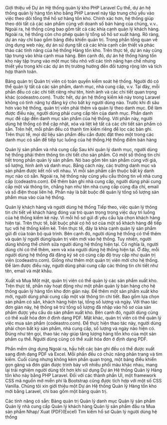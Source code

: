 Giới thiệu về Dự án Hệ thống quản lý kho PHP Laravel
Cụ thể, dự án  hệ thống quản lý hàng tồn kho bằng PHP Laravel này tập trung chủ yếu vào việc theo dõi tổng thể hồ sơ hàng tồn kho. Chính xác hơn, hệ thống giúp theo dõi tất cả các sản phẩm cùng với doanh số bán hàng của chúng, v.v.. Ngoài ra, hệ thống cũng bao gồm tất cả các khía cạnh quản lý khách hàng. Ngoài ra, hệ thống còn cho phép quản lý tổng số hồ sơ xuất hàng. Rõ ràng, dự án này chỉ bao gồm bảng điều khiển quản trị. Trong phần tổng quan về ứng dụng web này, dự án sử dụng tất cả các khía cạnh cần thiết và phác thảo các tính năng của hệ thống Hàng tồn kho. Trên thực tế, dự án này cũng tập trung vào khía cạnh mua hàng. Bên cạnh đó, dự án hệ thống hàng tồn kho này tập trung vào một mục tiêu nhỏ với các tính năng hạn chế nhưng thiết yếu trong khi các dự án thị trường hướng đến đối tượng rộng lớn và tích hợp thanh toán.


Bảng quản trị
Quản trị viên có toàn quyền kiểm soát hệ thống. Người đó có thể quản lý tất cả các sản phẩm, danh mục, nhà cung cấp, v.v. Tại đây, mỗi phần đều có các chi tiết riêng như tên, hình ảnh và các chi tiết quan trọng khác (codeastro.com). Trước hết, dự án hệ thống kiểm kê này trong Laravel không có tính năng tự đăng ký cho bất kỳ người dùng nào. Trước khi đi sâu hơn vào hệ thống, quản trị viên phải thêm và quản lý theo danh mục. Để làm được điều này, người dùng phải cung cấp tên của danh mục. Phần danh mục đề cập đến danh mục sản phẩm của hệ thống. Với phần này, người dùng hệ thống có thể cập nhật, xóa và liệt kê tất cả các chi tiết sản phẩm có sẵn. Trên hết, mỗi phần đều có thanh tìm kiếm riêng để lọc các bản ghi. Trên thực tế, mọi dữ liệu sản phẩm đều cần được đặt theo một trong các danh mục có sẵn để tiếp tục luồng của hệ thống.Hệ thống điểm bán hàng


Quản lý sản phẩm và nhà cung cấp
Sau khi quản lý danh mục, người dùng hệ thống phải thêm thông tin chi tiết cho sản phẩm. Có một số thông tin chi tiết trong phần quản lý sản phẩm. Nó bao gồm tên sản phẩm cùng với giá, số lượng, hình ảnh và danh mục. Bằng cách này, các trường danh mục và sản phẩm được kết nối với nhau. Vì mỗi sản phẩm cần thuộc bất kỳ danh mục nào có sẵn. Ngoài ra, hệ thống này cũng yêu cầu thông tin về nhà cung cấp (codeastro.com). Để thêm bản ghi nhà cung cấp, người dùng phải cung cấp một vài thông tin, chẳng hạn như tên nhà cung cấp cùng địa chỉ, email và số điện thoại liên hệ. Phần này là bắt buộc để quản lý tổng số lượng sản phẩm mua vào của hệ thống.

Quản lý khách hàng và người dùng hệ thống
Tiếp theo, việc quản lý thông tin chi tiết về khách hàng đóng vai trò quan trọng trong việc duy trì luồng của hệ thống kiểm kê này. Vì mỗi hồ sơ gửi đi yêu cầu lựa chọn khách hàng hiện tại. Trên thực tế, bắt buộc phải có hồ sơ của một số khách hàng để tiếp tục với hệ thống kiểm kê. Trên thực tế, đây là khía cạnh quản lý sản phẩm gửi đi của toàn bộ quá trình. Bên cạnh đó, người dùng hệ thống có thể thêm và quản lý người dùng/quản trị viên mới vào hệ thống. Tuy nhiên, người dùng không thể chỉnh sửa người dùng hệ thống hiện tại. Có nghĩa là, người dùng chỉ có thể thêm, xem và xóa người dùng hệ thống hiện tại. Ở đây, mỗi người dùng hệ thống đã đăng ký sẽ có cùng cấp độ truy cập như quản trị viên (codeastro.com). Giống như thêm một quản trị viên mới cho hệ thống. Để làm được điều này, người dùng phải cung cấp các thông tin chi tiết như tên, email và mật khẩu.

Xuất và Mua
Một mặt, quản trị viên có thể quản lý các sản phẩm xuất kho. Trên thực tế, phần này hoạt động như một phần quản lý bán hàng cho hệ thống quản lý hàng tồn kho đơn giản này. Để thêm một sản phẩm xuất kho mới, người dùng phải cung cấp một vài thông tin chi tiết. Bao gồm lựa chọn sản phẩm có sẵn, khách hàng hiện tại, tổng số lượng và ngày. Với thao tác đơn giản này, hệ thống sẽ trừ tổng số lượng đã nhập vào hồ sơ của sản phẩm được yêu cầu do sản phẩm xuất kho. Bên cạnh đó, người dùng cũng có thể xuất hóa đơn ở định dạng PDF. Mặt khác, quản trị viên có thể quản lý việc mua sản phẩm (codeastro.com). Để thực hiện thao tác này, người dùng phải chọn bất kỳ sản phẩm, nhà cung cấp, số lượng và ngày nào hiện có. Đúng như tên gọi, thao tác này giúp tăng lượng hàng tồn kho của một sản phẩm cụ thể. Người dùng cũng có thể xuất hóa đơn ở định dạng PDF.

Phần mềm ứng dụng
Ngoài ra, hầu hết các bản ghi đều có thể được xuất sang định dạng PDF và Excel. Mỗi phần đều có chức năng phân trang và tìm kiếm. Cuối cùng nhưng không kém phần quan trọng, một bảng điều khiển gọn gàng và đơn giản được trình bày với nhiều phối màu khác nhau, mang lại trải nghiệm người dùng tốt hơn khi sử dụng Dự án  Hệ thống Quản lý Hàng tồn kho này bằng PHP Laravel. Đối với các thành phần UI, một  framework CSS mã nguồn mở miễn phí là Bootstrap cũng được tích hợp với một số CSS Vanilla. Chúng tôi xin giới thiệu một Dự án  Hệ thống Quản lý Hàng tồn kho mới bằng Laravel, chỉ bao gồm một bảng quản trị.

Các tính năng có sẵn:
Bảng quản trị
Quản lý danh mục
Quản lý sản phẩm
Quản lý nhà cung cấp
Quản lý khách hàng
Quản lý sản phẩm đầu ra
Mua sản phẩm
Nhap/ Xuat (PDF)(Excel)
Tìm kiếm hồ sơ
Quản lý người dùng hệ thống